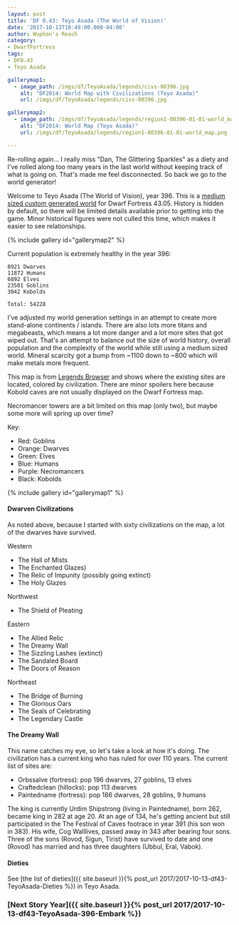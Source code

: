 ```yaml
---
layout: post
title: 'DF 0.43: Teyo Asada (The World of Vision)'
date: '2017-10-13T18:49:00.000-04:00'
author: Wuphon's Reach
category:
- DwarfFortress
tags:
- DF0.43
- Teyo Asada

gallerymap1:
  - image_path: /imgs/df/TeyoAsada/legends/civs-00396.jpg
    alt: "DF2014: World Map with Civilizations (Teyo Asada)"
    url: /imgs/df/TeyoAsada/legends/civs-00396.jpg

gallerymap2:
  - image_path: /imgs/df/TeyoAsada/legends/region1-00396-01-01-world_map.png
    alt: "DF2014: World Map (Teyo Asada)"
    url: /imgs/df/TeyoAsada/legends/region1-00396-01-01-world_map.png

---
```


Re-rolling again... I really miss "Dan, The Glittering Sparkles" as a diety and I've rolled along too many years in the last world without keeping track of what is going on.  That's made me feel disconnected.  So back we go to the world generator!

Welcome to Teyo Asada (The World of Vision), year 396.  This is a [medium sized custom generated world](/blog/imgs/df/TeyoAsada/legends/region1-world_gen_param.txt) for Dwarf Fortress 43.05.  History is hidden by default, so there will be limited details available prior to getting into the game.  Minor historical figures were not culled this time, which makes it easier to see relationships.

{% include gallery id="gallerymap2" %}

Current population is extremely healthy in the year 396:

	8921 Dwarves
	11872 Humans
	6892 Elves
	23501 Goblins
	3042 Kobolds

	Total: 54228

I've adjusted my world generation settings in an attempt to create more stand-alone continents / islands.  There are also lots more titans and megabeasts, which means a lot more danger and a lot more sites that got wiped out.  That's an attempt to balance out the size of world history, overall population and the complexity of the world while still using a medium sized world.  Mineral scarcity got a bump from ~1100 down to ~800 which will make metals more frequent.

This map is from [Legends Browser](https://github.com/robertjanetzko/LegendsBrowser) and shows where the existing sites are located, colored by civilization.  There are minor spoilers here because Kobold caves are not usually displayed on the Dwarf Fortress map.

Necromancer towers are a bit limited on this map (only two), but maybe some more will spring up over time?

Key:

- Red: Goblins
- Orange: Dwarves
- Green: Elves
- Blue: Humans
- Purple: Necromancers
- Black: Kobolds

{% include gallery id="gallerymap1" %}

#### Dwarven Civilizations

As noted above, because I started with sixty civilizations on the map, a lot of the dwarves have survived.

Western

- The Hall of Mists
- The Enchanted Glazes)
- The Relic of Impunity (possibly going extinct)
- The Holy Glazes

Northwest

- The Shield of Pleating

Eastern

- The Allied Relic
- The Dreamy Wall
- The Sizzling Lashes (extinct)
- The Sandaled Board
- The Doors of Reason

Northeast

- The Bridge of Burning
- The Glorious Oars
- The Seals of Celebrating
- The Legendary Castle

#### The Dreamy Wall

This name catches my eye, so let's take a look at how it's doing.  The civilization has a current king who has ruled for over 110 years.  The current list of sites are:

- Orbssalve (fortress): pop 196 dwarves, 27 goblins, 13 elves
- Craftedclean (hillocks): pop 113 dwarves
- Paintedname (fortress): pop 186 dwarves, 28 goblins, 9 humans

The king is currently Urdim Shipstrong (living in Paintedname), born 262, became king in 282 at age 20.  At an age of 134, he's getting ancient but still participated in the The Festival of Caves footrace in year 391 (his son won in 383).  His wife, Cog Walllives, passed away in 343 after bearing four sons.  Three of the sons (Rovod, Sigun, Tirist) have survived to date and one (Rovod) has married and has three daughters (Ubbul, Eral, Vabok).  

#### Dieties

See [the list of dieties]({{ site.baseurl }}{% post_url 2017/2017-10-13-df43-TeyoAsada-Dieties %}) in Teyo Asada.

### [Next Story Year]({{ site.baseurl }}{% post_url 2017/2017-10-13-df43-TeyoAsada-396-Embark %})